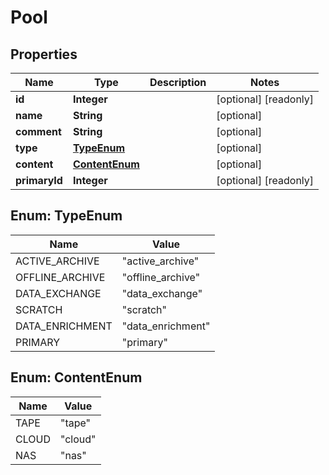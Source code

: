 

# Pool

## Properties

Name | Type | Description | Notes
------------ | ------------- | ------------- | -------------
**id** | **Integer** |  |  [optional] [readonly]
**name** | **String** |  |  [optional]
**comment** | **String** |  |  [optional]
**type** | [**TypeEnum**](#TypeEnum) |  |  [optional]
**content** | [**ContentEnum**](#ContentEnum) |  |  [optional]
**primaryId** | **Integer** |  |  [optional] [readonly]



## Enum: TypeEnum

Name | Value
---- | -----
ACTIVE_ARCHIVE | &quot;active_archive&quot;
OFFLINE_ARCHIVE | &quot;offline_archive&quot;
DATA_EXCHANGE | &quot;data_exchange&quot;
SCRATCH | &quot;scratch&quot;
DATA_ENRICHMENT | &quot;data_enrichment&quot;
PRIMARY | &quot;primary&quot;



## Enum: ContentEnum

Name | Value
---- | -----
TAPE | &quot;tape&quot;
CLOUD | &quot;cloud&quot;
NAS | &quot;nas&quot;



